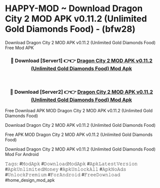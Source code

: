 # HAPPY-MOD ~ Download Dragon City 2 MOD APK v0.11.2 (Unlimited Gold Diamonds Food) - (bfw28)
Download Dragon City 2 MOD APK v0.11.2 (Unlimited Gold Diamonds Food) Free Mod APK

<div align="center">
<h3>🔴 Download [Server1] 👉👉 <a href="https://apk-comot.site?title=Dragon_City_2_MOD_APK_v0.11.2_(Unlimited_Gold_Diamonds_Food)">Dragon City 2 MOD APK v0.11.2 (Unlimited Gold Diamonds Food) Mod Apk</a></h3><br>

<h3>🔴 Download [Server2] 👉👉 <a href="https://apk-comot.site?title=Dragon_City_2_MOD_APK_v0.11.2_(Unlimited_Gold_Diamonds_Food)">Dragon City 2 MOD APK v0.11.2 (Unlimited Gold Diamonds Food) Mod Apk</a></h3>
</div>


Free Download APK MOD Dragon City 2 MOD APK v0.11.2 (Unlimited Gold Diamonds Food)

Download Dragon City 2 MOD APK v0.11.2 (Unlimited Gold Diamonds Food) 

Free APK MOD Dragon City 2 MOD APK v0.11.2 (Unlimited Gold Diamonds Food) 

Download Dragon City 2 MOD APK v0.11.2 (Unlimited Gold Diamonds Food) Mod For Android

𝚃𝚊𝚐𝚜: #𝙼𝚘𝚍𝙰𝚙𝚔 #𝙳𝚘𝚠𝚗𝚕𝚘𝚊𝚍𝙼𝚘𝚍𝙰𝚙𝚔 #𝙰𝚙𝚔𝙻𝚊𝚝𝚎𝚜𝚝𝚅𝚎𝚛𝚜𝚒𝚘𝚗 #𝙰𝚙𝚔𝚄𝚗𝚕𝚒𝚖𝚒𝚝𝚎𝚍𝙼𝚘𝚗𝚎𝚢 #𝙰𝚙𝚔𝚄𝚗𝚕𝚘𝚌𝚔𝙰𝚕𝚕 #𝙰𝚙𝚔𝙽𝚘𝙰𝚍𝚜 #𝚄𝚗𝚕𝚘𝚌𝚔𝙿𝚛𝚎𝚖𝚒𝚞𝚖 #𝙵𝚘𝚛𝙰𝚗𝚍𝚛𝚘𝚒𝚍 #𝙵𝚛𝚎𝚎𝙳𝚘𝚠𝚗𝚕𝚘𝚊𝚍 #home_design_mod_apk